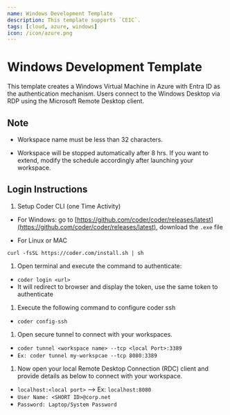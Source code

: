 ```yaml
---
name: Windows Development Template
description: This template supports `CEIC`.
tags: [cloud, azure, windows]
icon: /icon/azure.png
---
```


# Windows Development Template

This template creates a Windows Virtual Machine in Azure with Entra ID as the authentication mechanism.
Users connect to the Windows Desktop via RDP using the Microsoft Remote Desktop client.

## Note

* Workspace name must be less than 32 characters.

* Workspace will be stopped automatically after 8 hrs. If you want to extend, modify the schedule accordingly after launching your workspace.

## Login Instructions

1. Setup Coder CLI (one Time Activity)

* For Windows: go to [https://github.com/coder/coder/releases/latest](https://github.com/coder/coder/releases/latest), download the `.exe` file

* For Linux or MAC

``` console
curl -fsSL https://coder.com/install.sh | sh
```

1. Open terminal and execute the command to authenticate:

* `coder login <url>`
* It will redirect to browser and display the token, use the same token to authenticate

1. Execute the following command to configure coder ssh

* `coder config-ssh`

1. Open secure tunnel to connect with your workspaces.

* `coder tunnel <workspace name> --tcp <local Port>:3389`
* `Ex: coder tunnel my-workspcae --tcp 8080:3389`

1. Now open your local Remote Desktop Connection (RDC) client and provide details as below to connect with your workspace.

* `localhost:<local port>`  -->  Ex: `localhost:8080`
* `User Name: <SHORT ID>@corp.net`
* `Password: Laptop/System Password`
